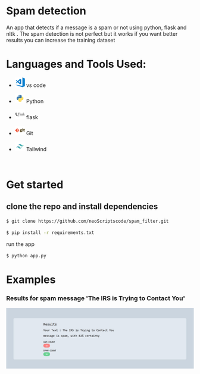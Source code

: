 # Spam detection
An app that detects if a message is a spam or not using python, flask and nltk . The spam detection is not perfect but it works if you want better results you can increase the training dataset 

# Languages and Tools Used:

- <img  alt="Visual Studio Code" width="26px" src="https://raw.githubusercontent.com/github/explore/80688e429a7d4ef2fca1e82350fe8e3517d3494d/topics/visual-studio-code/visual-studio-code.png" /> vs code


- <img   alt="Python" width="26px" src="https://raw.githubusercontent.com/github/explore/80688e429a7d4ef2fca1e82350fe8e3517d3494d/topics/python/python.png" /> Python




- <img   alt="flask" width="26px" src="https://raw.githubusercontent.com/github/explore/80688e429a7d4ef2fca1e82350fe8e3517d3494d/topics/flask/flask.png" /> flask


- <img   alt="Git" width="26px" src="https://raw.githubusercontent.com/github/explore/80688e429a7d4ef2fca1e82350fe8e3517d3494d/topics/git/git.png" /> Git

- <img   alt="Git" width="26px" src="https://raw.githubusercontent.com/github/explore/80688e429a7d4ef2fca1e82350fe8e3517d3494d/topics/tailwind/tailwind.png" /> Tailwind

<br />

# Get started
## clone the repo and install dependencies
```bash
$ git clone https://github.com/neoScriptscode/spam_filter.git
```

```bash
$ pip install -r requirements.txt 
```

run the app
```bash 
$ python app.py 
```

# Examples

### Results for spam message 'The IRS is Trying to Contact You'
![Alt text](./screenshots/screenshot.jpg?raw=true "Screen Shot")